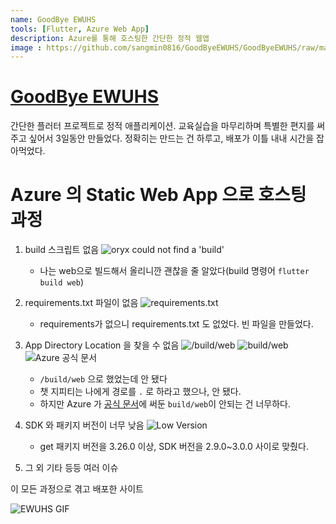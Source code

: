 ```yaml
---
name: GoodBye EWUHS
tools: [Flutter, Azure Web App]
description: Azure를 통해 호스팅한 간단한 정적 웹앱
image : https://github.com/sangmin0816/GoodByeEWUHS/GoodByeEWUHS/raw/main/README/EWUHS.gif
---
```


# [GoodBye EWUHS](https://github.com/sangmin0816/GoodByeEWUHS/GoodByeEWHUS)

간단한 플러터 프로젝트로 정적 애플리케이션.
교육실습을 마무리하며 특별한 편지를 써주고 싶어서 3일동안 만들었다. 정확히는 만드는 건 하루고, 배포가 이틀 내내 시간을 잡아먹었다.

# Azure 의 Static Web App 으로 호스팅 과정

1. build 스크립트 없음
![oryx could not find a 'build'](https://github.com/sangmin0816/GoodByeEWUHS/README/image.png)
   * 나는 web으로 빌드해서 올리니깐 괜찮을 줄 알았다(build 명령어 `flutter build web`)
2. requirements.txt 파일이 없음
![requirements.txt](https://github.com/sangmin0816/GoodByeEWUHS/README/image-1.png)
   * requirements가 없으니 requirements.txt 도 없었다. 빈 파일을 만들었다.
3. App Directory Location 을 찾을 수 없음
![/build/web](https://github.com/sangmin0816/GoodByeEWUHS/README/image-2.png)
![build/web](https://github.com/sangmin0816/GoodByeEWUHS/README/image-4.png)
![Azure 공식 문서](https://github.com/sangmin0816/GoodByeEWUHS/README/image-5.png)
   * `/build/web` 으로 했었는데 안 됐다
   * 챗 지피티는 나에게 경로를 `.` 로 하라고 했으나, 안 됐다.
   * 하지만 Azure 가 [공식 문서](https://learn.microsoft.com/ko-kr/azure/static-web-apps/front-end-frameworks)에 써둔 `build/web`이 안되는 건 너무하다.

4. SDK 와 패키지 버전이 너무 낮음
![Low Version](https://github.com/sangmin0816/GoodByeEWUHS/README/image-3.png)
   * get 패키지 버전을 3.26.0 이상, SDK 버전을 2.9.0~3.0.0 사이로 맞췄다.
5. 그 외 기타 등등 여러 이슈

이 모든 과정으로 겪고 배포한 사이트

![EWUHS GIF](https://github.com/sangmin0816/GoodByeEWUHS/README/EWUHS.gif)